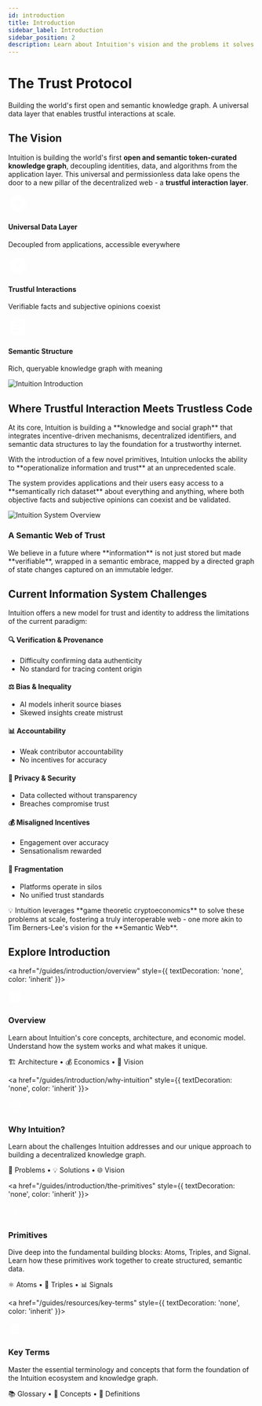 ```yaml
---
id: introduction
title: Introduction
sidebar_label: Introduction
sidebar_position: 2
description: Learn about Intuition's vision and the problems it solves
---
```


<div style={{
  background: 'linear-gradient(135deg, #667eea 0%, #764ba2 100%)',
  borderRadius: '16px',
  padding: '3rem 2rem',
  marginBottom: '3rem',
  color: 'white',
  textAlign: 'center'
}}>
  <h1 style={{
    fontSize: '3rem',
    fontWeight: '700',
    marginBottom: '1rem',
    textShadow: '0 2px 4px rgba(0,0,0,0.3)'
  }}>
    The Trust Protocol
  </h1>
  <p style={{
    fontSize: '1.25rem',
    opacity: '0.9',
    maxWidth: '800px',
    margin: '0 auto',
    lineHeight: '1.6'
  }}>
    Building the world's first open and semantic knowledge graph. A universal data layer that enables trustful interactions at scale.
  </p>
</div>

## The Vision

<div style={{
  backgroundColor: 'var(--ifm-color-emphasis-50)',
  border: '1px solid var(--ifm-color-emphasis-200)',
  borderRadius: '16px',
  padding: '2rem',
  marginBottom: '3rem'
}}>

Intuition is building the world's first **open and semantic token-curated knowledge graph**, decoupling identities, data, and algorithms from the application layer. This universal and permissionless data lake opens the door to a new pillar of the decentralized web - a **trustful interaction layer**.

<div style={{
  display: 'grid',
  gridTemplateColumns: 'repeat(auto-fit, minmax(300px, 1fr))',
  gap: '2rem',
  marginTop: '2rem'
}}>

<div style={{
  textAlign: 'center',
  padding: '1.5rem'
}}>
<div style={{
  width: '80px',
  height: '80px',
  borderRadius: '20px',
  background: 'linear-gradient(135deg, #10B981, #047857)',
  display: 'flex',
  alignItems: 'center',
  justifyContent: 'center',
  margin: '0 auto 1rem auto',
  boxShadow: '0 4px 12px rgba(16, 185, 129, 0.3)'
}}>
<svg width="40" height="40" viewBox="0 0 24 24" fill="white">
<path d="M12,2A10,10 0 0,1 22,12A10,10 0 0,1 12,22A10,10 0 0,1 2,12A10,10 0 0,1 12,2M12,8A4,4 0 0,0 8,12A4,4 0 0,0 12,16A4,4 0 0,0 16,12A4,4 0 0,0 12,8Z"/>
</svg>
</div>
<h4 style={{ marginBottom: '1rem', color: 'var(--ifm-color-primary)' }}>Universal Data Layer</h4>
<p style={{ margin: 0, fontSize: '0.95rem', lineHeight: '1.6' }}>
Decoupled from applications, accessible everywhere
</p>
</div>

<div style={{
  textAlign: 'center',
  padding: '1.5rem'
}}>
<div style={{
  width: '80px',
  height: '80px',
  borderRadius: '20px',
  background: 'linear-gradient(135deg, #3B82F6, #1D4ED8)',
  display: 'flex',
  alignItems: 'center',
  justifyContent: 'center',
  margin: '0 auto 1rem auto',
  boxShadow: '0 4px 12px rgba(59, 130, 246, 0.3)'
}}>
<svg width="40" height="40" viewBox="0 0 24 24" fill="white">
<path d="M9,12L11,14L15,10L13,8L11,10L9,12M12,2A10,10 0 0,1 22,12A10,10 0 0,1 12,22A10,10 0 0,1 2,12A10,10 0 0,1 12,2Z"/>
</svg>
</div>
<h4 style={{ marginBottom: '1rem', color: 'var(--ifm-color-primary)' }}>Trustful Interactions</h4>
<p style={{ margin: 0, fontSize: '0.95rem', lineHeight: '1.6' }}>
Verifiable facts and subjective opinions coexist
</p>
</div>

<div style={{
  textAlign: 'center',
  padding: '1.5rem'
}}>
<div style={{
  width: '80px',
  height: '80px',
  borderRadius: '20px',
  background: 'linear-gradient(135deg, #7C3AED, #A855F7)',
  display: 'flex',
  alignItems: 'center',
  justifyContent: 'center',
  margin: '0 auto 1rem auto',
  boxShadow: '0 4px 12px rgba(124, 58, 237, 0.3)'
}}>
<svg width="40" height="40" viewBox="0 0 24 24" fill="white">
<path d="M17,9H7V7H17M17,13H7V11H17M14,17H7V15H14M12,3A1,1 0 0,1 13,4A1,1 0 0,1 12,5A1,1 0 0,1 11,4A1,1 0 0,1 12,3M19,3H14.82C14.4,1.84 13.3,1 12,1C10.7,1 9.6,1.84 9.18,3H5A2,2 0 0,0 3,5V19A2,2 0 0,0 5,21H19A2,2 0 0,0 21,19V5A2,2 0 0,0 19,3Z"/>
</svg>
</div>
<h4 style={{ marginBottom: '1rem', color: 'var(--ifm-color-primary)' }}>Semantic Structure</h4>
<p style={{ margin: 0, fontSize: '0.95rem', lineHeight: '1.6' }}>
Rich, queryable knowledge graph with meaning
</p>
</div>

</div>

</div>

<div style={{
  textAlign: 'center',
  marginBottom: '3rem'
}}>
<img src="/img/Intro_int.png" alt="Intuition Introduction" style={{ 
  width: '100%', 
  maxWidth: '800px', 
  borderRadius: '16px',
  boxShadow: '0 8px 24px rgba(0, 0, 0, 0.12)'
}} />
</div>

## Where Trustful Interaction Meets Trustless Code

<div style={{
  display: 'grid',
  gridTemplateColumns: '1fr 1fr',
  gap: '3rem',
  alignItems: 'center',
  marginBottom: '3rem'
}}>

<div>
<p style={{ fontSize: '1.1rem', lineHeight: '1.7', marginBottom: '1.5rem' }}>
At its core, Intuition is building a **knowledge and social graph** that integrates incentive-driven mechanisms, decentralized identifiers, and semantic data structures to lay the foundation for a trustworthy internet.
</p>

<p style={{ fontSize: '1.1rem', lineHeight: '1.7', marginBottom: '1.5rem' }}>
With the introduction of a few novel primitives, Intuition unlocks the ability to **operationalize information and trust** at an unprecedented scale.
</p>

<p style={{ fontSize: '1.1rem', lineHeight: '1.7' }}>
The system provides applications and their users easy access to a **semantically rich dataset** about everything and anything, where both objective facts and subjective opinions can coexist and be validated.
</p>
</div>

<div style={{ textAlign: 'center' }}>
<img src="/img/intro_2.png" alt="Intuition System Overview" style={{ 
  width: '100%', 
  maxWidth: '500px',
  borderRadius: '16px',
  boxShadow: '0 8px 24px rgba(0, 0, 0, 0.12)'
}} />
</div>

</div>

<div style={{
  backgroundColor: 'var(--ifm-color-primary-lightest)',
  border: '1px solid var(--ifm-color-primary-light)',
  borderRadius: '16px',
  padding: '2rem',
  textAlign: 'center',
  marginBottom: '3rem'
}}>
<h3 style={{ marginTop: 0, marginBottom: '1rem', color: 'var(--ifm-color-primary-dark)' }}>
A Semantic Web of Trust
</h3>
<p style={{ margin: 0, color: 'var(--ifm-color-primary-dark)', fontSize: '1.1rem', lineHeight: '1.6' }}>
We believe in a future where **information** is not just stored but made **verifiable**, wrapped in a semantic embrace, mapped by a directed graph of state changes captured on an immutable ledger.
</p>
</div>

## Current Information System Challenges

<div style={{
  backgroundColor: 'var(--ifm-color-emphasis-50)',
  border: '1px solid var(--ifm-color-emphasis-200)',
  borderRadius: '16px',
  padding: '2rem',
  marginBottom: '3rem'
}}>

Intuition offers a new model for trust and identity to address the limitations of the current paradigm:

<div style={{
  display: 'grid',
  gridTemplateColumns: 'repeat(auto-fit, minmax(300px, 1fr))',
  gap: '2rem',
  marginTop: '2rem'
}}>

<div style={{
  backgroundColor: 'var(--ifm-background-color)',
  padding: '1.5rem',
  borderRadius: '12px',
  border: '1px solid var(--ifm-color-emphasis-200)'
}}>
<h4 style={{ 
  marginTop: 0, 
  marginBottom: '1rem', 
  color: '#EF4444',
  display: 'flex',
  alignItems: 'center',
  gap: '0.5rem'
}}>
🔍 Verification & Provenance
</h4>
<ul style={{ margin: 0, paddingLeft: '1rem', fontSize: '0.95rem', lineHeight: '1.6' }}>
<li>Difficulty confirming data authenticity</li>
<li>No standard for tracing content origin</li>
</ul>
</div>

<div style={{
  backgroundColor: 'var(--ifm-background-color)',
  padding: '1.5rem',
  borderRadius: '12px',
  border: '1px solid var(--ifm-color-emphasis-200)'
}}>
<h4 style={{ 
  marginTop: 0, 
  marginBottom: '1rem', 
  color: '#F59E0B',
  display: 'flex',
  alignItems: 'center',
  gap: '0.5rem'
}}>
⚖️ Bias & Inequality
</h4>
<ul style={{ margin: 0, paddingLeft: '1rem', fontSize: '0.95rem', lineHeight: '1.6' }}>
<li>AI models inherit source biases</li>
<li>Skewed insights create mistrust</li>
</ul>
</div>

<div style={{
  backgroundColor: 'var(--ifm-background-color)',
  padding: '1.5rem',
  borderRadius: '12px',
  border: '1px solid var(--ifm-color-emphasis-200)'
}}>
<h4 style={{ 
  marginTop: 0, 
  marginBottom: '1rem', 
  color: '#8B5CF6',
  display: 'flex',
  alignItems: 'center',
  gap: '0.5rem'
}}>
📊 Accountability
</h4>
<ul style={{ margin: 0, paddingLeft: '1rem', fontSize: '0.95rem', lineHeight: '1.6' }}>
<li>Weak contributor accountability</li>
<li>No incentives for accuracy</li>
</ul>
</div>

<div style={{
  backgroundColor: 'var(--ifm-background-color)',
  padding: '1.5rem',
  borderRadius: '12px',
  border: '1px solid var(--ifm-color-emphasis-200)'
}}>
<h4 style={{ 
  marginTop: 0, 
  marginBottom: '1rem', 
  color: '#DC2626',
  display: 'flex',
  alignItems: 'center',
  gap: '0.5rem'
}}>
🔐 Privacy & Security
</h4>
<ul style={{ margin: 0, paddingLeft: '1rem', fontSize: '0.95rem', lineHeight: '1.6' }}>
<li>Data collected without transparency</li>
<li>Breaches compromise trust</li>
</ul>
</div>

<div style={{
  backgroundColor: 'var(--ifm-background-color)',
  padding: '1.5rem',
  borderRadius: '12px',
  border: '1px solid var(--ifm-color-emphasis-200)'
}}>
<h4 style={{ 
  marginTop: 0, 
  marginBottom: '1rem', 
  color: '#059669',
  display: 'flex',
  alignItems: 'center',
  gap: '0.5rem'
}}>
💰 Misaligned Incentives
</h4>
<ul style={{ margin: 0, paddingLeft: '1rem', fontSize: '0.95rem', lineHeight: '1.6' }}>
<li>Engagement over accuracy</li>
<li>Sensationalism rewarded</li>
</ul>
</div>

<div style={{
  backgroundColor: 'var(--ifm-background-color)',
  padding: '1.5rem',
  borderRadius: '12px',
  border: '1px solid var(--ifm-color-emphasis-200)'
}}>
<h4 style={{ 
  marginTop: 0, 
  marginBottom: '1rem', 
  color: '#1D4ED8',
  display: 'flex',
  alignItems: 'center',
  gap: '0.5rem'
}}>
🔗 Fragmentation
</h4>
<ul style={{ margin: 0, paddingLeft: '1rem', fontSize: '0.95rem', lineHeight: '1.6' }}>
<li>Platforms operate in silos</li>
<li>No unified trust standards</li>
</ul>
</div>

</div>

<div style={{
  backgroundColor: 'var(--ifm-color-success-lightest)',
  border: '1px solid var(--ifm-color-success-light)',
  borderRadius: '12px',
  padding: '1.5rem',
  marginTop: '2rem',
  textAlign: 'center'
}}>
<p style={{ margin: 0, color: 'var(--ifm-color-success-dark)', fontSize: '1.1rem', fontWeight: '500' }}>
💡 Intuition leverages **game theoretic cryptoeconomics** to solve these problems at scale, fostering a truly interoperable web - one more akin to Tim Berners-Lee's vision for the **Semantic Web**.
</p>
</div>

</div>

## Explore Introduction

<div className="uniform-card-grid">

<a href="/guides/introduction/overview" style={{ textDecoration: 'none', color: 'inherit' }}>
<div className="uniform-card" style={{ 
  border: '2px solid transparent',
  background: 'linear-gradient(var(--ifm-background-color), var(--ifm-background-color)) padding-box, linear-gradient(135deg, #3B82F6, #1D4ED8) border-box'
}}>
<div style={{
  width: '60px',
  height: '60px',
  borderRadius: '16px',
  background: 'linear-gradient(135deg, #3B82F6, #1D4ED8)',
  display: 'flex',
  alignItems: 'center',
  justifyContent: 'center',
  marginBottom: '1.5rem',
  boxShadow: '0 4px 12px rgba(59, 130, 246, 0.3)'
}}>
<svg width="28" height="28" viewBox="0 0 24 24" fill="white">
<path d="M19,3H5A2,2 0 0,0 3,5V19A2,2 0 0,0 5,21H19A2,2 0 0,0 21,19V5A2,2 0 0,0 19,3M13,13H11V7H13V13M13,17H11V15H13V17Z"/>
</svg>
</div>
<h3 className="uniform-card-title" style={{ color: '#1D4ED8' }}>Overview</h3>
<p className="uniform-card-content">
Learn about Intuition's core concepts, architecture, and economic model. Understand how the system works and what makes it unique.
</p>
<div style={{ fontSize: '0.9rem', color: '#3B82F6', fontWeight: '500' }}>
🏗️ Architecture • 💰 Economics • 🎯 Vision
</div>
</div>
</a>

<a href="/guides/introduction/why-intuition" style={{ textDecoration: 'none', color: 'inherit' }}>
<div className="uniform-card" style={{ 
  border: '2px solid transparent',
  background: 'linear-gradient(var(--ifm-background-color), var(--ifm-background-color)) padding-box, linear-gradient(135deg, #10B981, #047857) border-box'
}}>
<div style={{
  width: '60px',
  height: '60px',
  borderRadius: '16px',
  background: 'linear-gradient(135deg, #10B981, #047857)',
  display: 'flex',
  alignItems: 'center',
  justifyContent: 'center',
  marginBottom: '1.5rem',
  boxShadow: '0 4px 12px rgba(16, 185, 129, 0.3)'
}}>
<svg width="28" height="28" viewBox="0 0 24 24" fill="white">
<path d="M11,9H13V7H11M12,20C7.59,20 4,16.41 4,12C4,7.59 7.59,4 12,4C16.41,4 20,7.59 20,12C20,16.41 16.41,20 12,20M12,2A10,10 0 0,0 2,12A10,10 0 0,0 12,22A10,10 0 0,0 22,12A10,10 0 0,0 12,2M11,17H13V11H11V17Z"/>
</svg>
</div>
<h3 className="uniform-card-title" style={{ color: '#047857' }}>Why Intuition?</h3>
<p className="uniform-card-content">
Learn about the challenges Intuition addresses and our unique approach to building a decentralized knowledge graph.
</p>
<div style={{ fontSize: '0.9rem', color: '#10B981', fontWeight: '500' }}>
🎯 Problems • 💡 Solutions • 🌐 Vision
</div>
</div>
</a>

<a href="/guides/introduction/the-primitives" style={{ textDecoration: 'none', color: 'inherit' }}>
<div className="uniform-card" style={{ 
  border: '2px solid transparent',
  background: 'linear-gradient(var(--ifm-background-color), var(--ifm-background-color)) padding-box, linear-gradient(135deg, #7C3AED, #A855F7) border-box'
}}>
<div style={{
  width: '60px',
  height: '60px',
  borderRadius: '16px',
  background: 'linear-gradient(135deg, #7C3AED, #A855F7)',
  display: 'flex',
  alignItems: 'center',
  justifyContent: 'center',
  marginBottom: '1.5rem',
  boxShadow: '0 4px 12px rgba(124, 58, 237, 0.3)'
}}>
<svg width="28" height="28" viewBox="0 0 24 24" fill="white">
<path d="M12,2L13.09,8.26L22,9L13.09,9.74L12,16L10.91,9.74L2,9L10.91,8.26L12,2Z"/>
</svg>
</div>
<h3 className="uniform-card-title" style={{ color: '#A855F7' }}>Primitives</h3>
<p className="uniform-card-content">
Dive deep into the fundamental building blocks: Atoms, Triples, and Signal. Learn how these primitives work together to create structured, semantic data.
</p>
<div style={{ fontSize: '0.9rem', color: '#7C3AED', fontWeight: '500' }}>
⚛️ Atoms • 🔗 Triples • 📊 Signals
</div>
</div>
</a>

<a href="/guides/resources/key-terms" style={{ textDecoration: 'none', color: 'inherit' }}>
<div className="uniform-card" style={{ 
  border: '2px solid transparent',
  background: 'linear-gradient(var(--ifm-background-color), var(--ifm-background-color)) padding-box, linear-gradient(135deg, #F59E0B, #D97706) border-box'
}}>
<div style={{
  width: '60px',
  height: '60px',
  borderRadius: '16px',
  background: 'linear-gradient(135deg, #F59E0B, #D97706)',
  display: 'flex',
  alignItems: 'center',
  justifyContent: 'center',
  marginBottom: '1.5rem',
  boxShadow: '0 4px 12px rgba(245, 158, 11, 0.3)'
}}>
<svg width="28" height="28" viewBox="0 0 24 24" fill="white">
<path d="M12,3C7.58,3 4,4.79 4,7C4,9.21 7.58,11 12,11C16.42,11 20,9.21 20,7C20,4.79 16.42,3 12,3M4,9V12C4,14.21 7.58,16 12,16C16.42,16 20,14.21 20,12V9C20,11.21 16.42,13 12,13C7.58,13 4,11.21 4,9M4,14V17C4,19.21 7.58,21 12,21C16.42,21 20,19.21 20,17V14C20,16.21 16.42,18 12,18C7.58,18 4,16.21 4,14Z"/>
</svg>
</div>
<h3 className="uniform-card-title" style={{ color: '#D97706' }}>Key Terms</h3>
<p className="uniform-card-content">
Master the essential terminology and concepts that form the foundation of the Intuition ecosystem and knowledge graph.
</p>
<div style={{ fontSize: '0.9rem', color: '#F59E0B', fontWeight: '500' }}>
📚 Glossary • 🔑 Concepts • 💭 Definitions
</div>
</div>
</a>

</div> 